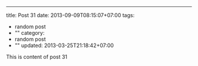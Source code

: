 ---
title: Post 31
date: 2013-09-09T08:15:07+07:00
tags:
  - random post
  - ""
category:
  - random post
  - ""
updated: 2013-03-25T21:18:42+07:00

This is content of post 31